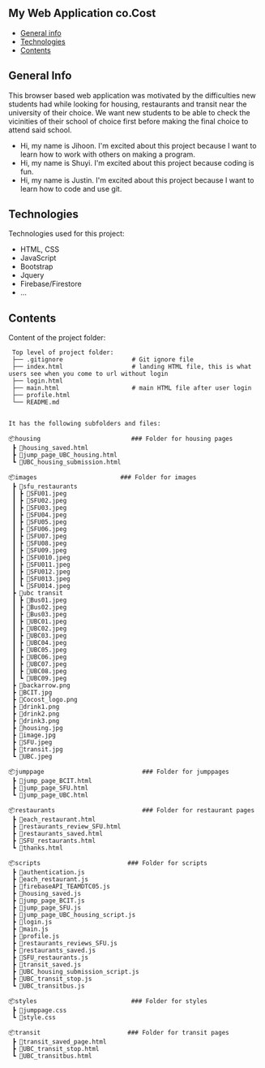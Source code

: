 ## My Web Application co.Cost

* [General info](#general-info)
* [Technologies](#technologies)
* [Contents](#content)

## General Info

This browser based web application was motivated by the difficulties new students had while looking for housing, restaurants and transit near the university of their choice. We want new students to be able to check the vicinities of their school of choice first before making the final choice to attend said school.

* Hi, my name is Jihoon. I'm excited about this project because I want to learn how to work with others on making a program.
* Hi, my name is Shuyi. I'm excited about this project because coding is fun.
* Hi, my name is Justin. I'm excited about this project because I want to learn how to code and use git.

## Technologies

Technologies used for this project:

* HTML, CSS
* JavaScript
* Bootstrap
* Jquery
* Firebase/Firestore
* ...


## Contents

Content of the project folder:

```
 Top level of project folder: 
 ├── .gitignore                   # Git ignore file
 ├── index.html                   # landing HTML file, this is what users see when you come to url without login
 ├── login.html      
 ├── main.html                    # main HTML file after user login
 ├── profile.html              
 └── README.md


It has the following subfolders and files:

📦housing                         ### Folder for housing pages
 ┣ 📜housing_saved.html
 ┣ 📜jump_page_UBC_housing.html
 ┗ 📜UBC_housing_submission.html
  
📦images                       ### Folder for images
 ┣ 📂sfu_restaurants
 ┃ ┣ 📜SFU01.jpeg
 ┃ ┣ 📜SFU02.jpeg
 ┃ ┣ 📜SFU03.jpeg
 ┃ ┣ 📜SFU04.jpeg
 ┃ ┣ 📜SFU05.jpeg
 ┃ ┣ 📜SFU06.jpeg
 ┃ ┣ 📜SFU07.jpeg
 ┃ ┣ 📜SFU08.jpeg
 ┃ ┣ 📜SFU09.jpeg
 ┃ ┣ 📜SFU010.jpeg
 ┃ ┣ 📜SFU011.jpeg
 ┃ ┣ 📜SFU012.jpeg
 ┃ ┣ 📜SFU013.jpeg
 ┃ ┗ 📜SFU014.jpeg
 ┣ 📂ubc transit
 ┃ ┣ 📜Bus01.jpeg
 ┃ ┣ 📜Bus02.jpeg
 ┃ ┣ 📜Bus03.jpeg
 ┃ ┣ 📜UBC01.jpeg
 ┃ ┣ 📜UBC02.jpeg
 ┃ ┣ 📜UBC03.jpeg
 ┃ ┣ 📜UBC04.jpeg
 ┃ ┣ 📜UBC05.jpeg
 ┃ ┣ 📜UBC06.jpeg
 ┃ ┣ 📜UBC07.jpeg
 ┃ ┣ 📜UBC08.jpeg
 ┃ ┗ 📜UBC09.jpeg
 ┣ 📜backarrow.png
 ┣ 📜BCIT.jpg
 ┣ 📜Cocost_logo.png
 ┣ 📜drink1.png
 ┣ 📜drink2.png
 ┣ 📜drink3.png
 ┣ 📜housing.jpg
 ┣ 📜image.jpg
 ┣ 📜SFU.jpeg
 ┣ 📜transit.jpg
 ┗ 📜UBC.jpeg

📦jumppage                           ### Folder for jumppages
 ┣ 📜jump_page_BCIT.html
 ┣ 📜jump_page_SFU.html
 ┗ 📜jump_page_UBC.html
 
📦restaurants                        ### Folder for restaurant pages
 ┣ 📜each_restaurant.html
 ┣ 📜restaurants_review_SFU.html
 ┣ 📜restaurants_saved.html
 ┣ 📜SFU_restaurants.html
 ┗ 📜thanks.html
 
📦scripts                        ### Folder for scripts
 ┣ 📜authentication.js
 ┣ 📜each_restaurant.js
 ┣ 📜firebaseAPI_TEAMDTC05.js
 ┣ 📜housing_saved.js
 ┣ 📜jump_page_BCIT.js
 ┣ 📜jump_page_SFU.js
 ┣ 📜jump_page_UBC_housing_script.js
 ┣ 📜login.js
 ┣ 📜main.js
 ┣ 📜profile.js
 ┣ 📜restaurants_reviews_SFU.js
 ┣ 📜restaurants_saved.js
 ┣ 📜SFU_restaurants.js
 ┣ 📜transit_saved.js
 ┣ 📜UBC_housing_submission_script.js
 ┣ 📜UBC_transit_stop.js
 ┗ 📜UBC_transitbus.js
 
📦styles                          ### Folder for styles
 ┣ 📜jumppage.css
 ┗ 📜style.css
       
📦transit                        ### Folder for transit pages
 ┣ 📜transit_saved_page.html
 ┣ 📜UBC_transit_stop.html
 ┗ 📜UBC_transitbus.html              
              
```


